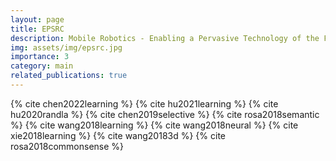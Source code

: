 ```yaml
---
layout: page
title: EPSRC
description: Mobile Robotics - Enabling a Pervasive Technology of the Future
img: assets/img/epsrc.jpg
importance: 3
category: main
related_publications: true
---
```


{% cite chen2022learning %} 
{% cite hu2021learning %}
{% cite hu2020randla %} 
{% cite chen2019selective %}
{% cite rosa2018semantic %}
{% cite wang2018learning %}
{% cite wang2018neural %}
{% cite xie2018learning %}
{% cite wang20183d %}
{% cite rosa2018commonsense %}

